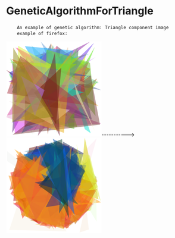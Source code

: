# GeneticAlgorithmForTriangle
        An example of genetic algorithm: Triangle component image
        example of firefox:
 ![](https://github.com/wsjzs/GeneticAlgorithmForTriangle/blob/master/out/10.png)----------->![](https://github.com/wsjzs/GeneticAlgorithmForTriangle/blob/master/out/108980.png)